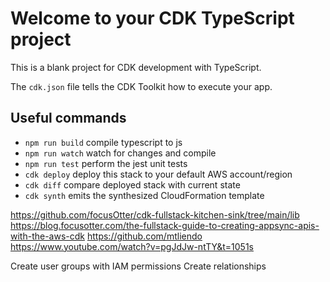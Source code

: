 # Welcome to your CDK TypeScript project

This is a blank project for CDK development with TypeScript.

The `cdk.json` file tells the CDK Toolkit how to execute your app.

## Useful commands

* `npm run build`   compile typescript to js
* `npm run watch`   watch for changes and compile
* `npm run test`    perform the jest unit tests
* `cdk deploy`      deploy this stack to your default AWS account/region
* `cdk diff`        compare deployed stack with current state
* `cdk synth`       emits the synthesized CloudFormation template

https://github.com/focusOtter/cdk-fullstack-kitchen-sink/tree/main/lib
https://blog.focusotter.com/the-fullstack-guide-to-creating-appsync-apis-with-the-aws-cdk
https://github.com/mtliendo
https://www.youtube.com/watch?v=pgJdJw-ntTY&t=1051s

Create user groups with IAM permissions
Create relationships
